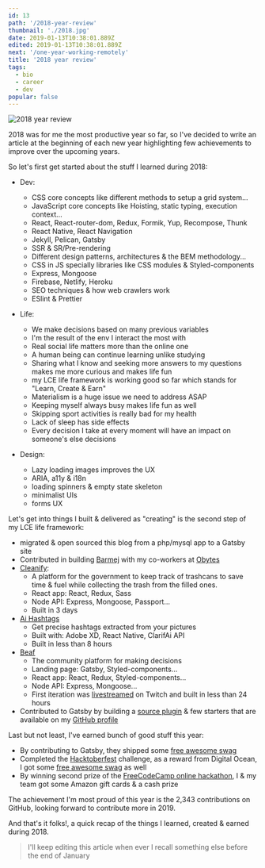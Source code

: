 ```yaml
---
id: 13
path: '/2018-year-review'
thumbnail: './2018.jpg'
date: 2019-01-13T10:38:01.889Z
edited: 2019-01-13T10:38:01.889Z
next: '/one-year-working-remotely'
title: '2018 year review'
tags:
  - bio
  - career
  - dev
popular: false
---
```


![2018 year review](2018.jpg 'Follow me on Instagram to see more : https://www.instagram.com/smakosh19')

2018 was for me the most productive year so far, so I've decided to write an article at the beginning of each new year highlighting few achievements to improve over the upcoming years.

So let's first get started about the stuff I learned during 2018:

- Dev:

  - CSS core concepts like different methods to setup a grid system...
  - JavaScript core concepts like Hoisting, static typing, execution context...
  - React, React-router-dom, Redux, Formik, Yup, Recompose, Thunk
  - React Native, React Navigation
  - Jekyll, Pelican, Gatsby
  - SSR & SR/Pre-rendering
  - Different design patterns, architectures & the BEM methodology...
  - CSS in JS specially libraries like CSS modules & Styled-components
  - Express, Mongoose
  - Firebase, Netlify, Heroku
  - SEO techniques & how web crawlers work
  - ESlint & Prettier

- Life:

  - We make decisions based on many previous variables
  - I'm the result of the env I interact the most with
  - Real social life matters more than the online one
  - A human being can continue learning unlike studying
  - Sharing what I know and seeking more answers to my questions makes me more curious and makes life fun
  - my LCE life framework is working good so far which stands for "Learn, Create & Earn"
  - Materialism is a huge issue we need to address ASAP
  - Keeping myself always busy makes life fun as well
  - Skipping sport activities is really bad for my health
  - Lack of sleep has side effects
  - Every decision I take at every moment will have an impact on someone's else decisions

- Design:
  - Lazy loading images improves the UX
  - ARIA, a11y & i18n
  - loading spinners & empty state skeleton
  - minimalist UIs
  - forms UX

Let's get into things I built & delivered as "creating" is the second step of my LCE life framework:

- migrated & open sourced this blog from a php/mysql app to a Gatsby site
- Contributed in building [Barmej](https://barmej.com) with my co-workers at [Obytes](https://obytes.com)
- [Cleanify](https://smakosh.com/from-failure-to-launch-hajj-hackathon):
  - A platform for the government to keep track of trashcans to save time & fuel while collecting the trash from the filled ones.
  - React app: React, Redux, Sass
  - Node API: Express, Mongoose, Passport...
  - Built in 3 days
- [Ai Hashtags](https://play.google.com/store/apps/details?id=com.aihashtags)
  - Get precise hashtags extracted from your pictures
  - Built with: Adobe XD, React Native, ClarifAi API
  - Built in less than 8 hours
- [Beaf](http://beafapp.com)
  - The community platform for making decisions
  - Landing page: Gatsby, Styled-components...
  - React app: React, Redux, Styled-components...
  - Node API: Express, Mongoose...
  - First iteration was [livestreamed](https://www.youtube.com/watch?v=5tw8Gn16fJM&list=PLT9g4Q9oGxhBiflqRWQF6no8DYj1lQoKd) on Twitch and built in less than 24 hours
- Contributed to Gatsby by building a [source plugin](https://github.com/smakosh/gatsby-source-dribbble) & few starters that are available on my [GitHub profile](https://github.com/smakosh)

Last but not least, I've earned bunch of good stuff this year:

- By contributing to Gatsby, they shipped some [free awesome swag](https://www.instagram.com/p/Bmpf4t4BL7i/)
- Completed the [Hacktoberfest](https://hacktoberfest.digitalocean.com/) challenge, as a reward from Digital Ocean, I got some [free awesome swag](https://www.instagram.com/p/BsIdPO-BE1u/) as well
- By winning second prize of the [FreeCodeCamp online hackathon](https://medium.freecodecamp.org/winners-from-the-2018-freecodecamp-jamstack-hackathon-at-github-2a39bd1db878), I & my team got some Amazon gift cards & a cash prize

The achievement I'm most proud of this year is the 2,343 contributions on GitHub, looking forward to contribute more in 2019.

And that's it folks!, a quick recap of the things I learned, created & earned during 2018.

> I'll keep editing this article when ever I recall something else before the end of January
